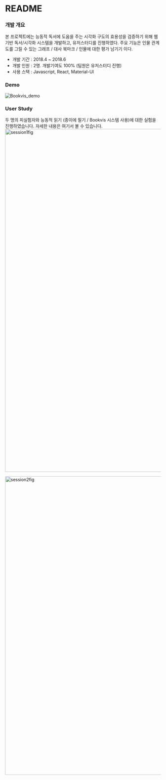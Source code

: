 # README #

### 개발 개요 ###

본 프로젝트에는 능동적 독서에 도움을 주는 시각화 구도의 효용성을 검증하기 위해 웹 기반 독서/시각화 시스템을 개발하고, 유저스터디를 진행하였다.
주요 기능은 인물 관계도를 그릴 수 있는 그래프 / 대사 북마크 / 인물에 대한 평가 남기기 이다.

* 개발 기간 : 2018.4 ~ 2018.6
* 개발 인원 : 2명. 개발기여도 100% (팀원은 유저스터디 진행)
* 사용 스택 : Javascript, React, Material-UI

### Demo ###

![Bookvis_demo](https://user-images.githubusercontent.com/8486747/128362919-1156703a-5e36-41ca-978e-363c90a4f6ed.gif)

### User Study ###
두 명의 피실험자와 능동적 읽기 (종이에 필기 / Bookvis 시스템 사용)에 대한 실험을 진행하였습니다.
자세한 내용은 여기서 볼 수 있습니다.
<img width="1111" alt="session1fig" src="https://user-images.githubusercontent.com/8486747/128363464-b75ff667-308e-4dc1-873f-b0bca7d45de5.png">

<img width="967" alt="session2fig" src="https://user-images.githubusercontent.com/8486747/128363473-70fdcfdf-4d41-4dbf-9503-4dd2d2de08eb.png">
